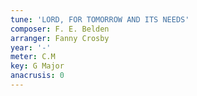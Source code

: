 ```yaml
---
tune: 'LORD, FOR TOMORROW AND ITS NEEDS'
composer: F. E. Belden
arranger: Fanny Crosby
year: '-'
meter: C.M
key: G Major
anacrusis: 0
---
```

